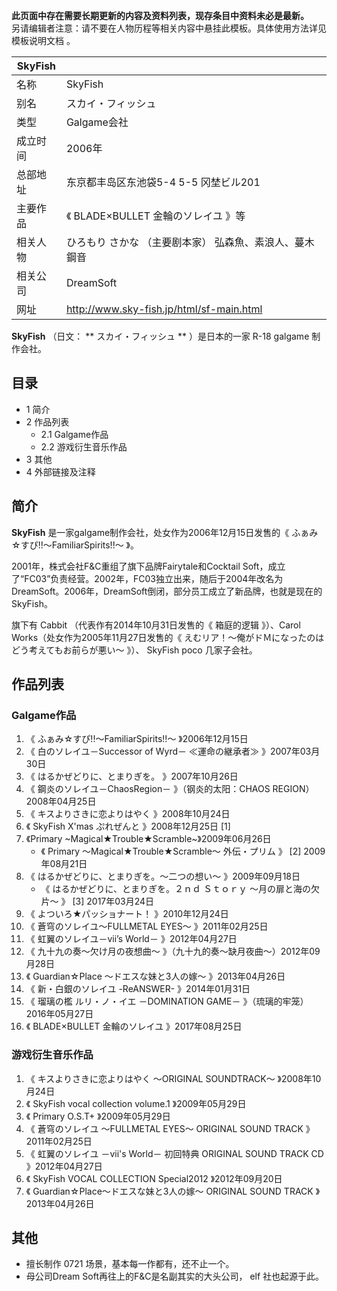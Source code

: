 **此页面中存在需要长期更新的内容及资料列表，现存条目中资料未必是最新。**  
另请编辑者注意：请不要在人物历程等相关内容中悬挂此模板。具体使用方法详见  模板说明文档  。

|  SkyFish  ||
|---|---|
|名称  |  SkyFish   |
|别名  |  スカイ・フィッシュ   |
|类型  |  Galgame会社   |
|成立时间  |  2006年   |
|总部地址  |  东京都丰岛区东池袋5-4 5-5  冈埜ビル201   |
|主要作品  |  《  BLADE×BULLET 金輪のソレイユ  》等   |
|相关人物  |  ひろもり さかな  （主要剧本家）  弘森魚、素浪人、蔓木鋼音   |
|相关公司  |  DreamSoft   |
|网址  |  http://www.sky-fish.jp/html/sf-main.html   |
  
**SkyFish** （日文： ** スカイ・フィッシュ  ** ）是日本的一家  R-18  galgame  制作会社。

##  目录

  * 1  简介 
  * 2  作品列表 
    * 2.1  Galgame作品 
    * 2.2  游戏衍生音乐作品 
  * 3  其他 
  * 4  外部链接及注释 

##  简介

**SkyFish** 是一家galgame制作会社，处女作为2006年12月15日发售的《  ふぁみ☆すぴ!!～FamiliarSpirits!!～
》。

2001年，株式会社F&C重组了旗下品牌Fairytale和Cocktail
Soft，成立了“FC03”负责经营。2002年，FC03独立出来，随后于2004年改名为DreamSoft。2006年，DreamSoft倒闭，部分员工成立了新品牌，也就是现在的SkyFish。

旗下有  Cabbit  （代表作有2014年10月31日发售的《  箱庭的逻辑  》）、Carol Works（处女作为2005年11月27日发售的《
えむリア！～俺がドＭになったのはどう考えてもお前らが悪い～  》）、  SkyFish poco  几家子会社。

##  作品列表

###  Galgame作品

  1. 《  ふぁみ☆すぴ!!～FamiliarSpirits!!～  》2006年12月15日 
  2. 《  白のソレイユ－Successor of Wyrd－ ≪運命の継承者≫  》2007年03月30日 
  3. 《  はるかぜどりに、とまりぎを。  》2007年10月26日 
  4. 《  鋼炎のソレイユ－ChaosRegion－  》（钢炎的太阳：CHAOS REGION）2008年04月25日 
  5. 《  キスよりさきに恋よりはやく  》2008年10月24日 
  6. 《  SkyFish X'mas ぷれぜんと  》2008年12月25日  [1] 
  7. 《Primary ~Magical★Trouble★Scramble~》2009年06月26日 
     * 《  Primary ～Magical★Trouble★Scramble～ 外伝・プリム  》  [2]  2009年08月21日 
  8. 《  はるかぜどりに、とまりぎを。～二つの想い～  》2009年09月18日 
     * 《  はるかぜどりに、とまりぎを。２ｎｄ Ｓｔｏｒｙ ～月の扉と海の欠片～  》  [3]  2017年03月24日 
  9. 《  よついろ★パッショナート！  》2010年12月24日 
  10. 《  蒼穹のソレイユ～FULLMETAL EYES～  》2011年02月25日 
  11. 《  虹翼のソレイユ－vii’s World－  》2012年04月27日 
  12. 《  九十九の奏～欠け月の夜想曲～  》（九十九的奏～缺月夜曲～）2012年09月28日 
  13. 《  Guardian☆Place ～ドエスな妹と3人の嫁～  》2013年04月26日 
  14. 《  新・白銀のソレイユ -ReANSWER-  》2014年01月31日 
  15. 《  瑠璃の檻 ルリ・ノ・イエ －DOMINATION GAME－  》（琉璃的牢笼）2016年05月27日 
  16. 《  BLADE×BULLET 金輪のソレイユ  》2017年08月25日 

###  游戏衍生音乐作品

  1. 《  キスよりさきに恋よりはやく ～ORIGINAL SOUNDTRACK～  》2008年10月24日 
  2. 《  SkyFish vocal collection volume.1  》2009年05月29日 
  3. 《  Primary O.S.T+  》2009年05月29日 
  4. 《  蒼穹のソレイユ ～FULLMETAL EYES～ ORIGINAL SOUND TRACK  》2011年02月25日 
  5. 《  虹翼のソレイユ －vii's World－ 初回特典 ORIGINAL SOUND TRACK CD  》2012年04月27日 
  6. 《  SkyFish VOCAL COLLECTION Special2012  》2012年09月20日 
  7. 《  Guardian☆Place～ドエスな妹と3人の嫁～ ORIGINAL SOUND TRACK  》2013年04月26日 

##  其他

  * 擅长制作  0721  场景，基本每一作都有，还不止一个。 
  * 母公司Dream Soft再往上的F&C是名副其实的大头公司，  elf  社也起源于此。 